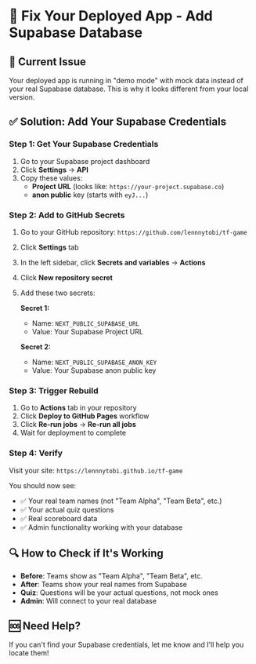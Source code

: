# 🔧 Fix Your Deployed App - Add Supabase Database

## 🚨 **Current Issue**
Your deployed app is running in "demo mode" with mock data instead of your real Supabase database. This is why it looks different from your local version.

## ✅ **Solution: Add Your Supabase Credentials**

### **Step 1: Get Your Supabase Credentials**
1. Go to your Supabase project dashboard
2. Click **Settings** → **API**
3. Copy these values:
   - **Project URL** (looks like: `https://your-project.supabase.co`)
   - **anon public** key (starts with `eyJ...`)

### **Step 2: Add to GitHub Secrets**
1. Go to your GitHub repository: `https://github.com/lennnytobi/tf-game`
2. Click **Settings** tab
3. In the left sidebar, click **Secrets and variables** → **Actions**
4. Click **New repository secret**
5. Add these two secrets:

   **Secret 1:**
   - Name: `NEXT_PUBLIC_SUPABASE_URL`
   - Value: Your Supabase Project URL

   **Secret 2:**
   - Name: `NEXT_PUBLIC_SUPABASE_ANON_KEY`
   - Value: Your Supabase anon public key

### **Step 3: Trigger Rebuild**
1. Go to **Actions** tab in your repository
2. Click **Deploy to GitHub Pages** workflow
3. Click **Re-run jobs** → **Re-run all jobs**
4. Wait for deployment to complete

### **Step 4: Verify**
Visit your site: `https://lennnytobi.github.io/tf-game`

You should now see:
- ✅ Your real team names (not "Team Alpha", "Team Beta", etc.)
- ✅ Your actual quiz questions
- ✅ Real scoreboard data
- ✅ Admin functionality working with your database

## 🔍 **How to Check if It's Working**
- **Before**: Teams show as "Team Alpha", "Team Beta", etc.
- **After**: Teams show your real names from Supabase
- **Quiz**: Questions will be your actual questions, not mock ones
- **Admin**: Will connect to your real database

## 🆘 **Need Help?**
If you can't find your Supabase credentials, let me know and I'll help you locate them!
